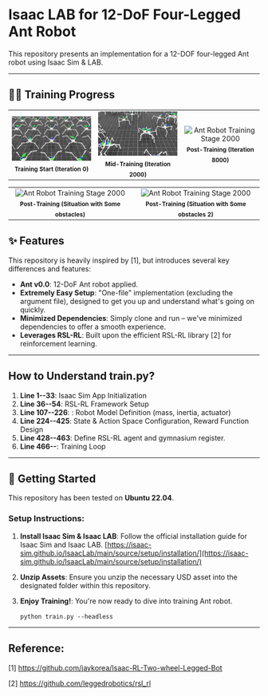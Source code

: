 # Isaac LAB for 12-DoF Four-Legged Ant Robot

This repository presents an implementation for a 12-DOF four-legged Ant robot using Isaac Sim & LAB.

---
## 🏃‍♂️ Training Progress

<table>
  <tr>
    <td align="center">
      <img src="assets/rl-video-step-0.gif" width="250" alt="Ant Robot Training Stage 0">
      <br><sub><b>Training Start (Iteration 0)</b></sub>
    </td>
    <td align="center">
      <img src="assets/rl-video-step-2000.gif" width="250" alt="Ant Robot Training Stage 2000">
      <br><sub><b>Mid-Training (Iteration 2000)</b></sub>
    </td>
        <td align="center">
      <img src="assets/rl-video-step-8000.gif" width="250" alt="Ant Robot Training Stage 2000">
      <br><sub><b>Post-Training (Iteration 8000)</b></sub>
    </td>
  </tr>
</table>


<table>
  <tr>
    <td align="center">
      <img src="assets/obstacle.gif" width="250" alt="Ant Robot Training Stage 2000">
      <br><sub><b>Post-Training (Situation with Some obstacles)</b></sub>
    </td>
        <td align="center">
      <img src="assets/highobstacle.gif" width="250" alt="Ant Robot Training Stage 2000">
      <br><sub><b>Post-Training (Situation with Some obstacles 2)</b></sub>
    </td>
  </tr>
</table>

## ✨ Features

This repository is heavily inspired by [1], but introduces several key differences and features:

* **Ant v0.0**: 12-DoF Ant robot applied.
* **Extremely Easy Setup**: "One-file" implementation (excluding the argument file), designed to get you up and understand what's going on quickly.
* **Minimized Dependencies**: Simply clone and run – we've minimized dependencies to offer a smooth experience.
* **Leverages RSL-RL**: Built upon the efficient RSL-RL library [2] for reinforcement learning.
  
---
## How to Understand train.py?

1. **Line 1--33**: Isaac Sim App Initialization
2. **Line 36--54**: RSL-RL Framework Setup
3. **Line 107--226**: : Robot Model Definition (mass, inertia, actuator) 
4. **Line 224--425**:  State & Action Space Configuration, Reward Function Design
5. **Line 428--463**: Define RSL-RL agent and gymnasium register.
6. **Line 466--**: Training Loop

---

## 🚀 Getting Started

This repository has been tested on **Ubuntu 22.04**.

### Setup Instructions:

1.  **Install Isaac Sim & Isaac LAB**:
    Follow the official installation guide for Isaac Sim and Isaac LAB. 
    [https://isaac-sim.github.io/IsaacLab/main/source/setup/installation/](https://isaac-sim.github.io/IsaacLab/main/source/setup/installation/)

2.  **Unzip Assets**:
    Ensure you unzip the necessary USD asset into the designated folder within this repository.

3.  **Enjoy Training!**:
    You're now ready to dive into training Ant robot.
    ```
    python train.py --headless

---
## Reference:

[1] https://github.com/jaykorea/Isaac-RL-Two-wheel-Legged-Bot

[2] https://github.com/leggedrobotics/rsl_rl
